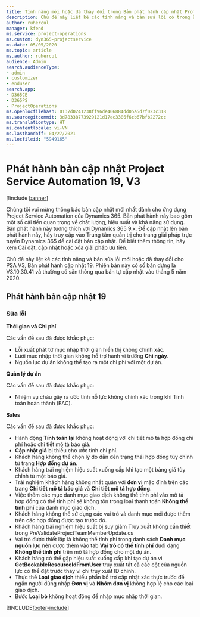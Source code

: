 ```yaml
---
title: Tính năng mới hoặc đã thay đổi trong Bản phát hành cập nhật Project Service Automation 19, V3
description: Chủ đề này liệt kê các tính năng và bản sửa lỗi có trong Bản phát hành cập nhật Project Service Automation 19, V3.
author: ruhercul
manager: kfend
ms.service: project-operations
ms.custom: dyn365-projectservice
ms.date: 05/05/2020
ms.topic: article
ms.author: ruhercul
audience: Admin
search.audienceType:
- admin
- customizer
- enduser
search.app:
- D365CE
- D365PS
- ProjectOperations
ms.openlocfilehash: 0137d0241238ff96de406884dd05a5d7f023c318
ms.sourcegitcommit: 3d78338773929121d17ec3386f6cb67bfb2272cc
ms.translationtype: HT
ms.contentlocale: vi-VN
ms.lasthandoff: 04/27/2021
ms.locfileid: "5949165"
---
```

# <a name="project-service-automation-update-release-19-v3"></a>Phát hành bản cập nhật Project Service Automation 19, V3

[!include [banner](../includes/psa-now-project-operations.md)]

Chúng tôi vui mừng thông báo bản cập nhật mới nhất dành cho ứng dụng Project Service Automation của Dynamics 365. Bản phát hành này bao gồm một số cải tiến quan trọng về chất lượng, hiệu suất và khả năng sử dụng. Bản phát hành này tương thích với Dynamics 365 9.x. Để cập nhật lên bản phát hành này, hãy truy cập vào Trung tâm quản trị cho trang giải pháp trực tuyến Dynamics 365 để cài đặt bản cập nhật. Để biết thêm thông tin, hãy xem [Cài đặt, cập nhật hoặc xóa giải pháp ưu tiên](/power-platform/admin/install-remove-preferred-solution).

Chủ đề này liệt kê các tính năng và bản sửa lỗi mới hoặc đã thay đổi cho PSA V3, Bản phát hành cập nhật 19. Phiên bản này có số bản dựng là V3.10.30.41 và thường có sẵn thông qua bản tự cập nhật vào tháng 5 năm 2020.

## <a name="update-release-19"></a>Phát hành bản cập nhật 19

### <a name="bug-fixes"></a>Sửa lỗi

**Thời gian và Chi phí**

Các vấn đề sau đã được khắc phục: 

- Lỗi xuất phát từ mục nhập thời gian hiển thị không chính xác.
- Lưới mục nhập thời gian không hỗ trợ hành vi trường **Chỉ ngày**.
- Nguồn lực dự án không thể tạo ra một chi phí với một dự án.

**Quản lý dự án**

Các vấn đề sau đã được khắc phục: 

-  Nhiệm vụ cháu gây ra ước tính nỗ lực không chính xác trong khi Tính toán hoàn thành (EAC).

**Sales**

Các vấn đề sau đã được khắc phục: 

- Hành động **Tính toán lại** không hoạt động với chi tiết mô tả hợp đồng chi phí hoặc chi tiết mô tả báo giá.
- **Cập nhật giá** bị thiếu cho ước tính chi phí.
-  Khách hàng không thể chọn lý do dẫn đến trạng thái hợp đồng tùy chỉnh từ trang **Hợp đồng dự án**.
- Khách hàng trải nghiệm hiệu suất xuống cấp khi tạo một bảng giá tùy chỉnh từ một báo giá.
- Trải nghiệm khách hàng không nhất quán với **đơn vị** mặc định trên các trang **Chi tiết mô tả báo giá** và **Chi tiết mô tả hợp đồng**.
- Việc thêm các mục danh mục giao dịch không thể tính phí vào mô tả hợp đồng có thể tính phí sẽ không tôn trọng loại thanh toán **Không thể tính phí** của danh mục giao dịch.
- Khách hàng không thể sử dụng các vai trò và danh mục mới được thêm trên các hợp đồng được tạo trước đó.
- Khách hàng trải nghiệm hiệu suất bị suy giảm Truy xuất không cần thiết trong PreValidateProjectTeamMemberUpdate.cs
- Vai trò được thiết lập là không thể tính phí trong danh sách **Danh mục nguồn lực** nên được thêm vào tab **Vai trò có thể tính phí** dưới dạng **Không thể tính phí** trên mô tả hợp đồng cho một dự án.
- Khách hàng có thể gặp hiệu suất xuống cấp khi tạo dự án vì **GetBookableResourceIdFromUser** truy xuất tất cả các cột của nguồn lực có thể đặt trước thay vì chỉ truy xuất ID chính.
- Thực thể **Loại giao dịch** thiếu phần bổ trợ cập nhật xác thực trước để ngăn người dùng nhập **Đơn vị** và **Nhóm đơn vị** không hợp lệ cho các loại giao dịch.
- Bước **Loại bỏ** không hoạt động để nhập mục nhập thời gian.


[!INCLUDE[footer-include](../includes/footer-banner.md)]
